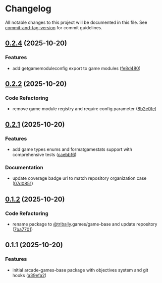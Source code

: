 # Changelog

All notable changes to this project will be documented in this file. See [commit-and-tag-version](https://github.com/absolute-version/commit-and-tag-version) for commit guidelines.

## [0.2.4](https://github.com/tribally-games/game-base/compare/v0.2.2...v0.2.4) (2025-10-20)


### Features

* add getgamemoduleconfig export to game modules ([fe8d480](https://github.com/tribally-games/game-base/commit/fe8d4802e07e3e9f3554dcf5f4cda4af532cb1e7))

## [0.2.2](https://github.com/tribally-games/game-base/compare/v0.2.1...v0.2.2) (2025-10-20)


### Code Refactoring

* remove game module registry and require config parameter ([8b2e0fe](https://github.com/tribally-games/game-base/commit/8b2e0fe08a316d427c188b3924e3a9c1c3c2c1cd))

## [0.2.1](https://github.com/tribally-games/game-base/compare/v0.1.2...v0.2.1) (2025-10-20)


### Features

* add game types enums and formatgamestats support with comprehensive tests ([caebbf6](https://github.com/tribally-games/game-base/commit/caebbf625d699070a1d0ad80e574facf8ea80378))


### Documentation

* update coverage badge url to match repository organization case ([07d0851](https://github.com/tribally-games/game-base/commit/07d0851732c2efd4f59333002e15abdf3d1660ea))

## [0.1.2](https://github.com/tribally-games/game-base/compare/v0.1.1...v0.1.2) (2025-10-20)


### Code Refactoring

* rename package to [@tribally](https://github.com/tribally).games/game-base and update repository ([7ba7701](https://github.com/tribally-games/game-base/commit/7ba7701f0f6ddd64fce0c1eea719cb0340a0b08f))

## 0.1.1 (2025-10-20)


### Features

* initial arcade-games-base package with objectives system and git hooks ([a39efa2](https://github.com/tribally-games/game-base/commit/a39efa2f6d2b2588f2e533962cd35495e902a930))
